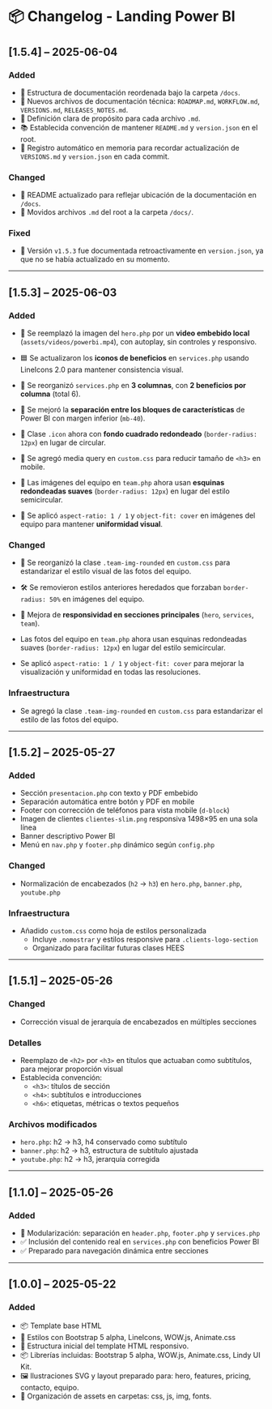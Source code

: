 # 📦 Changelog - Landing Power BI

## [1.5.4] – 2025-06-04

### Added
- 📁 Estructura de documentación reordenada bajo la carpeta `/docs`.
- 📄 Nuevos archivos de documentación técnica: `ROADMAP.md`, `WORKFLOW.md`, `VERSIONS.md`, `RELEASES_NOTES.md`.
- 🧭 Definición clara de propósito para cada archivo `.md`.
- 📚 Establecida convención de mantener `README.md` y `version.json` en el root.
- 📌 Registro automático en memoria para recordar actualización de `VERSIONS.md` y `version.json` en cada commit.

### Changed
- 🔄 README actualizado para reflejar ubicación de la documentación en `/docs`.
- 📂 Movidos archivos `.md` del root a la carpeta `/docs/`.

### Fixed
- 🧱 Versión `v1.5.3` fue documentada retroactivamente en `version.json`, ya que no se había actualizado en su momento.

---

## [1.5.3] – 2025-06-03

### Added

- 🎥 Se reemplazó la imagen del `hero.php` por un **video embebido local** (`assets/videos/powerbi.mp4`), con autoplay, sin controles y responsivo.

- 🟦 Se actualizaron los **iconos de beneficios** en `services.php` usando LineIcons 2.0 para mantener consistencia visual.

- 📐 Se reorganizó `services.php` en **3 columnas**, con **2 beneficios por columna** (total 6).

- 🎨 Se mejoró la **separación entre los bloques de características** de Power BI con margen inferior (`mb-40`).

- 🧩 Clase `.icon` ahora con **fondo cuadrado redondeado** (`border-radius: 12px`) en lugar de circular.

- 📱 Se agregó media query en `custom.css` para reducir tamaño de `<h3>` en mobile.

- 👥 Las imágenes del equipo en `team.php` ahora usan **esquinas redondeadas suaves** (`border-radius: 12px`) en lugar del estilo semicircular.

- 📏 Se aplicó `aspect-ratio: 1 / 1` y `object-fit: cover` en imágenes del equipo para mantener **uniformidad visual**.

### Changed

- 💾 Se reorganizó la clase `.team-img-rounded` en `custom.css` para estandarizar el estilo visual de las fotos del equipo.

- 🛠 Se removieron estilos anteriores heredados que forzaban `border-radius: 50%` en imágenes del equipo.

- 🧱 Mejora de **responsividad en secciones principales** (`hero`, `services`, `team`).

- Las fotos del equipo en `team.php` ahora usan esquinas redondeadas suaves (`border-radius: 12px`) en lugar del estilo semicircular.

- Se aplicó `aspect-ratio: 1 / 1` y `object-fit: cover` para mejorar la visualización y uniformidad en todas las resoluciones.

### Infraestructura
- Se agregó la clase `.team-img-rounded` en `custom.css` para estandarizar el estilo de las fotos del equipo.

---

## [1.5.2] – 2025-05-27
### Added
- Sección `presentacion.php` con texto y PDF embebido
- Separación automática entre botón y PDF en mobile
- Footer con corrección de teléfonos para vista mobile (`d-block`)
- Imagen de clientes `clientes-slim.png` responsiva 1498×95 en una sola línea
- Banner descriptivo Power BI
- Menú en `nav.php` y `footer.php` dinámico según `config.php`

### Changed
- Normalización de encabezados (`h2` → `h3`) en `hero.php`, `banner.php`, `youtube.php`


### Infraestructura
- Añadido `custom.css` como hoja de estilos personalizada
  - Incluye `.nomostrar` y estilos responsive para `.clients-logo-section`
  - Organizado para facilitar futuras clases HEES

---

## [1.5.1] – 2025-05-26
### Changed
- Corrección visual de jerarquía de encabezados en múltiples secciones

### Detalles
- Reemplazo de `<h2>` por `<h3>` en títulos que actuaban como subtítulos, para mejorar proporción visual
- Establecida convención:
  - `<h3>`: títulos de sección
  - `<h4>`: subtítulos e introducciones
  - `<h6>`: etiquetas, métricas o textos pequeños

### Archivos modificados
- `hero.php`: h2 → h3, h4 conservado como subtítulo
- `banner.php`: h2 → h3, estructura de subtítulo ajustada
- `youtube.php`: h2 → h3, jerarquía corregida

---

## [1.1.0] – 2025-05-26
### Added
- 🧩 Modularización: separación en `header.php`, `footer.php` y `services.php`
- ✅ Inclusión del contenido real en `services.php` con beneficios Power BI
- ✅ Preparado para navegación dinámica entre secciones

---

## [1.0.0] – 2025-05-22
### Added
- 📦 Template base HTML
- 🎨 Estilos con Bootstrap 5 alpha, LineIcons, WOW.js, Animate.css
- 🎯 Estructura inicial del template HTML responsivo.
- 📦 Librerías incluidas: Bootstrap 5 alpha, WOW.js, Animate.css, Lindy UI Kit.
- 🖼️ Ilustraciones SVG y layout preparado para: hero, features, pricing, contacto, equipo.
- 📁 Organización de assets en carpetas: css, js, img, fonts.

